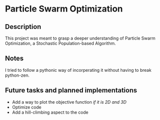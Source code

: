 # Particle Swarm Optimization

## Description
This project was meant to grasp a deeper understanding of Particle Swarm Optimization, a Stochastic Population-based Algorithm.

## Notes
I tried to follow a pythonic way of incorperating it without having to break python-zen.

## Future tasks and planned implementations
* Add a way to plot the objective function *if it is 2D and 3D*
* Optimize code
* Add a hill-climbing aspect to the code